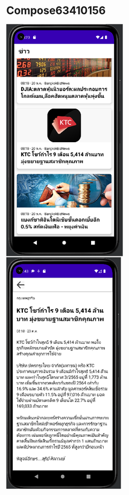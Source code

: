# Compose63410156
![alt text](https://github.com/63410156/Compose63410156/blob/master/img1/Capture3.PNG) 
![alt text](https://github.com/63410156/Compose63410156/blob/master/img1/Capture2.PNG)
